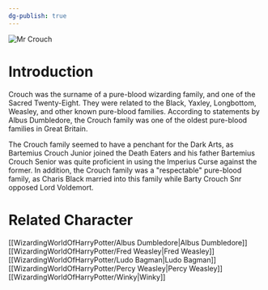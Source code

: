 ```yaml
---
dg-publish: true
---
```

![Mr Crouch](http://rxbg5ysja.bkt.gdipper.com/Mr_Crouch.png)
# Introduction
Crouch was the surname of a pure-blood wizarding family, and one of the Sacred Twenty-Eight. They were related to the Black, Yaxley, Longbottom, Weasley, and other known pure-blood families. According to statements by Albus Dumbledore, the Crouch family was one of the oldest pure-blood families in Great Britain. 

The Crouch family seemed to have a penchant for the Dark Arts, as Bartemius Crouch Junior joined the Death Eaters and his father Bartemius Crouch Senior was quite proficient in using the Imperius Curse against the former. In addition, the Crouch family was a "respectable" pure-blood family, as Charis Black married into this family while Barty Crouch Snr opposed Lord Voldemort.

# Related Character
[[WizardingWorldOfHarryPotter/Albus Dumbledore\|Albus Dumbledore]]
[[WizardingWorldOfHarryPotter/Fred Weasley\|Fred Weasley]]
[[WizardingWorldOfHarryPotter/Ludo Bagman\|Ludo Bagman]]
[[WizardingWorldOfHarryPotter/Percy Weasley\|Percy Weasley]]
[[WizardingWorldOfHarryPotter/Winky\|Winky]]
